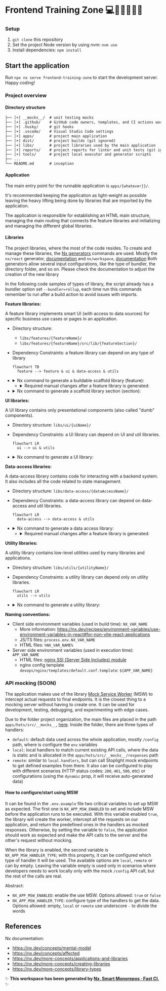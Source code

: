 # Frontend Training Zone 💻🏋🏼💪🏻✨

### Setup

1. `git clone` this repository
2. Set the project Node version by using nvm: `nvm use`
3. Install dependencies: `npm install`

## Start the application

Run `npx nx serve frontend-training-zone` to start the development server. Happy coding!

### Project overview

#### Directory structure

```txt
├── [+] __mocks__/  # unit testing mocks
├── [+] .github/    # GitHub code owners, templates, and CI actions workflows
├── [+] .husky/     # git hooks
├── [+] .vscode/    # Visual Studio Code settings
├── [+] apps/       # project main application
├── [+] dist/       # project builds (git ignored)
├── [+] libs/       # project libraries used by the main application
├── [+] reports/    # project reports for linter and unit tests (git ignored)
├── [+] tools/      # project local executor and generator scripts
├── ...
└── README.md       # inception
```

#### Application

The main entry point for the runnable application is `apps/{whatever}}/`.

It's recommended keeping the application as light-weight as possible leaving the heavy lifting being done by libraries that are imported by the application.

The application is responsible for establishing an HTML main structure, managing the main routing that connects the feature libraries and initializing and managing the different global libraries.

#### Libraries

The project libraries, where the most of the code resides.
To create and manage these libraries, the [Nx generators](https://nx.dev/plugin-features/use-code-generators#use-code-generators) commands are used.
Mostly the `nx/react` generator, [documentation](https://nx.dev/packages/react#generators) and `nx/workspace`, [documentation](https://nx.dev/packages/workspace/documents/overview)
Both generators allow several input configurations, like the type of bundler, the directory folder, and so on. Please check the documentation to adjust the creation of the new library

In the following code samples of types of library, the script already has a bundler option set `--bundler=rollup`, each time run this commands
remember to run after a build action to avoid issues with imports.

**Feature libraries:**

A feature library implements smart UI (with access to data sources) for specific business use cases or pages in an application.

- Directory structure:
  - `libs/features/{featureName}/`
  - `libs/features/{featureName}/src/lib/{featureSection}/`
- Dependency Constraints: a feature library can depend on any type of library

  ```mermaid
  flowchart TB
    feature --> feature & ui & data-access & utils
  ```

- <details>
  <summary>Nx command to generate a buildable scaffold library (feature):</summary>

  ```sh
  npm run nx -- g @nx/react:lib {featureName}\
    --bundler=rollup \
    --component=true \
    --directory=features \
    --style=scss \
    --unitTestRunner=jest \
    --publishable \
    --importPath=@wefox/ma-{featureName}
  ```

  </details>

  - <details>
    <summary>Required manual changes after a feature library is generated:</summary>

    - remove unneeded devDependencies from `package.json` (undo the generated changes in both, `package.json` and `package-lock.json` files):

      ```diff
      ...
      - "eslint-plugin-import": "2.26.0",
      - "eslint-plugin-jsx-a11y": "6.6.1",
      - "eslint-plugin-react": "7.31.11",
      - "eslint-plugin-react-hooks": "4.6.0",
      ...
      ```

    - rename `libs/features/{featureName}/package.json` to `libs/features/{featureName}/package.prod.json` to avoid build conflicts
    - update `package.json` reference to `package.prod.json` on `libs/features/{featureName}/project.json` (_targets.build.options.project_)
    - update `libs/features/{featureName}/tsconfig.spec.json`:

      ```diff
      - "types": ["jest", "node"]
      + "types": ["jest", "node", "testing-library__jest-dom"]
      ```

    - update `libs/features/{featureName}/jest.config.ts`:

      ```diff
      - coverageDirectory: '../../../coverage/libs/features/{featureName}'
      + coverageDirectory: '../../../reports/unit/coverage/libs/features/{featureName}'
      ```

  </details>

- <details>
  <summary>Nx command to generate a scaffold library section (section):</summary>

  ```sh
  npm run nx -- g @nx/react:component {featureSection}\
    --export \
    --project=features-{featureName}  \
    --routing=true  \
    --style=scss
  ```

  </details>

**UI libraries:**

A UI library contains only presentational components (also called "dumb" components).

- Directory structure: `libs/ui/{uiName}/`
- Dependency Constraints: a UI library can depend on UI and util libraries.

  ```mermaid
  flowchart LR
    ui --> ui & utils
  ```

- <details>
  <summary>Nx command to generate a UI library:</summary>

  ```sh
  npm run nx -- g @nx/react:lib {uiName}\
    --bundler=none \
    --component=false \
    --directory=ui \
    --style=none \
    --unitTestRunner=jest
  ```

  </details>

**Data-access libraries:**

A data-access library contains code for interacting with a backend system. It also includes all the code related to state management.

- Directory structure: `libs/data-access/{dataAccessName}/`
- Dependency Constraints: a data-access library can depend on data-access and util libraries.

  ```mermaid
  flowchart LR
    data-access --> data-access & utils
  ```

- <details>
  <summary>Nx command to generate a data access library:</summary>

  ```sh
  npm run nx -- g @nx/react:lib {dataAccessName}\
    --bundler=rollup \
    --component=false \
    --directory=data-access \
    --style=none \
    --unitTestRunner=jest
  ```

  </details>

  - <details>
    <summary>Required manual changes after a feature library is generated:</summary>

    - uninstall not neeeded devDependencies from `package.json` (undo the generated changes in both, `package.json` and `package-lock.json` files):

      ```bash
      npm uninstall eslint-plugin-import eslint-plugin-jsx-a11y eslint-plugin-react eslint-plugin-react-hooks
      ```

    - rename `libs/data-access/{dataAccessName}/package.json` to `libs/data-access/{dataAccessName}/package.prod.json` to avoid build conflicts
    - update `package.json` reference to `package.prod.json` on `libs/data-access/{dataAccessName}/project.json` (_targets.build.options.project_)
    - delete the file `.prettierrc`
    - update `data-access/{dataAccessName}/tsconfig.lib.json` including the `declarations.d.ts` file

      ```diff
      - "include": ["src/**/*.js", "src/**/*.jsx", "src/**/*.ts", "src/**/*.tsx"]
      + "include": ["src/**/*.js", "src/**/*.jsx", "src/**/*.ts", "src/**/*.tsx", "../../../declarations.d.ts"]
      ```

    - on the feature it will be used the new data access, is recommended to add the defintions in the `tsconfig` file, to ensure Visual Studio Code not flag false errors
      file: `libs/features/{featureName}/tsconfig.json`

      ```diff
      + "paths": {
      +   "@wefox/data-access/{dataAccessName}": ["dist/libs/data-access/{dataAccessName}"]
      + }
      ```

  </details>

**Utility libraries:**

A utility library contains low-level utilities used by many libraries and applications.

- Directory structure: `libs/utils/{utilityName}/`
- Dependency Constraints: a utility library can depend only on utility libraries.

  ```mermaid
  flowchart LR
    utils --> utils
  ```

- <details>
  <summary>Nx command to generate a utility library:</summary>

  ```sh
  npm run nx -- g @nx/react:lib {utilityName}\
    --bundler=rollup \
    --component=false \
    --directory=utils \
    --style=none \
    --unitTestRunner=jest
  ```

  </details>


**Naming conventions:**

- Client side environment variables (used in build time): `NX_VAR_NAME`
  - More information: <https://nx.dev/recipes/environment-variables/use-environment-variables-in-react#for-non-vite-react-applications>
  - JS/TS files: `process.env.NX_VAR_NAME`
  - HTML files: `%NX_VAR_NAME%`
- Server side environment variables (used in execution time): `APP_VAR_NAME`
  - HTML files: [nginx SSI (Server Side Includes) module](https://nginx.org/en/docs/http/ngx_http_ssi_module.html)
  - nginx config template `devops/nginx/templates/default.conf.template`: `${APP_VAR_NAME}`

### API mocking (SOON)

The application makes use of the library [Mock Service Worker](https://mswjs.io/) (MSW) to intercept actual requests to final endpoints.
It is the closest thing to a mocking server without having to create one. It can be used for development, testing, debugging, and experimenting with edge cases.

Due to the folder project organization, the main files are placed in the path `apps/hots/src/__mocks__`, [here](./apps/host/src/__mocks__).
Inside the folder, there are three types of handlers:

- `default`: default data used across the whole application, mostly `/config` path, where is configure the `env` variables
- `local`: local handlers to match current existing API calls, where the data is static and is allocated in the `apps/hots/src/__mocks__/responses` path
- `remote`: similar to `local.handlers`, but can call Stoplight mock endpoints to get defined examples from there. It also can be configured
  to play with different scenarios (HTTP status codes: `200`, `401`, `500`, etc) or configurations (using the `dynamic` prop, it will receive auto-generated data)

#### How to configure/start using MSW

It can be found in the `.env.example` file two critical variables to set up MSW as expected.
The first one is `NX_APP_MSW_ENABLED` to set and include MSW before the application runs to be executed. With this variable enabled `true`,
the library will create the worker, intercept all the requests on our application, and return the predefined ones in the handlers as mocked responses.
Otherwise, by setting the variable to `false`, the application should work as expected and make the API calls to the server and the other's request without mocking.

When the library is enabled, the second variable is `NX_APP_MSW_HANDLER_TYPE`; with this property, it can be configured which type of handler it will be used.
The available options are `local`, `remote` or can by empty.
Leaving the variable empty is used only in scenarios where developers needs to work locally only with the mock `/config` API call, but the rest of the calls are real.

Abstract:

- `NX_APP_MSW_ENABLED`: enable the use MSW. Options allowed: `true` or `false`
- `NX_APP_MSW_HANDLER_TYPE`: configure type of the handlers to get the data. Options allowed: empty, `local` or `remote`
 use underscore `-` to divide the words

## References

Nx documentation:

- <https://nx.dev/concepts/mental-model>
- <https://nx.dev/concepts/affected>
- <https://nx.dev/more-concepts/applications-and-libraries>
- <https://nx.dev/more-concepts/creating-libraries>
- <https://nx.dev/more-concepts/library-types>

✨ **This workspace has been generated by [Nx, Smart Monorepos · Fast CI.](https://nx.dev)** ✨
